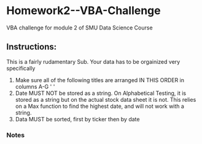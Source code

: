 # Homework2--VBA-Challenge
VBA challenge for module 2 of SMU Data Science Course



## Instructions:
This is a fairly rudamentary Sub. Your data has to be orgainized very specifically
1. Make sure all of the following titles are arranged IN THIS ORDER in columns A-G
'<ticker>	<date>	<open>	<high>	<low>	<close>	<vol>'
2. Date MUST NOT be stored as a string. On Alphabetical Testing, it is stored as a string but on the actual stock data sheet it is not. This relies on a Max function to find the highest date, and will not work with a string. 
3. Data MUST be sorted, first by ticker then by date
### Notes

